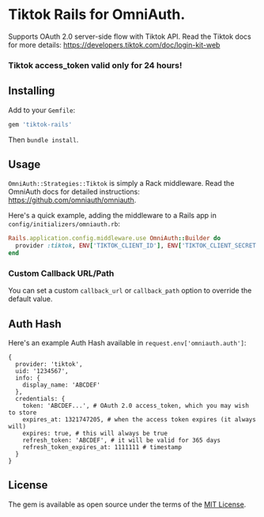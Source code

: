# Tiktok Rails for OmniAuth.

Supports OAuth 2.0 server-side flow with Tiktok API. 
Read the Tiktok docs for more details: https://developers.tiktok.com/doc/login-kit-web

### Tiktok access_token valid only for 24 hours!

## Installing

Add to your `Gemfile`:

```ruby
gem 'tiktok-rails'
```

Then `bundle install`.

## Usage

`OmniAuth::Strategies::Tiktok` is simply a Rack middleware. Read the OmniAuth docs for detailed instructions: https://github.com/omniauth/omniauth.

Here's a quick example, adding the middleware to a Rails app in `config/initializers/omniauth.rb`:

```ruby
Rails.application.config.middleware.use OmniAuth::Builder do
  provider :tiktok, ENV['TIKTOK_CLIENT_ID'], ENV['TIKTOK_CLIENT_SECRET']
end
```

### Custom Callback URL/Path

You can set a custom `callback_url` or `callback_path` option to override the default value.

## Auth Hash

Here's an example Auth Hash available in `request.env['omniauth.auth']`:

```
{
  provider: 'tiktok',
  uid: '1234567',
  info: {
    display_name: 'ABCDEF'
  },
  credentials: {
    token: 'ABCDEF...', # OAuth 2.0 access_token, which you may wish to store
    expires_at: 1321747205, # when the access token expires (it always will)
    expires: true, # this will always be true
    refresh_token: 'ABCDEF', # it will be valid for 365 days
    refresh_token_expires_at: 1111111 # timestamp
  }
}
```

## License

The gem is available as open source under the terms of the [MIT License](https://opensource.org/licenses/MIT).
